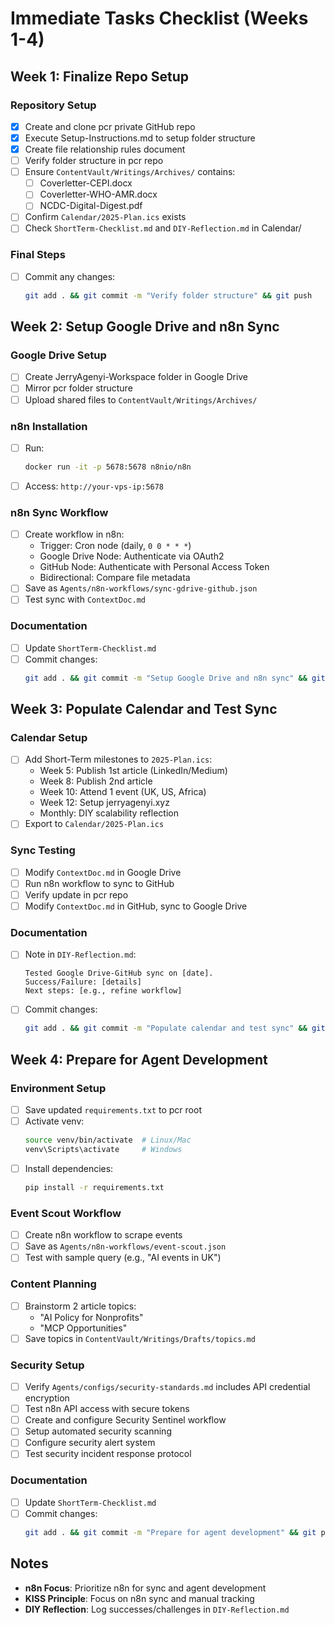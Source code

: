 # Immediate Tasks Checklist (Weeks 1-4)

## Week 1: Finalize Repo Setup

### Repository Setup
- [x] Create and clone pcr private GitHub repo
- [x] Execute Setup-Instructions.md to setup folder structure
- [x] Create file relationship rules document
- [ ] Verify folder structure in pcr repo
- [ ] Ensure `ContentVault/Writings/Archives/` contains:
  - [ ] Coverletter-CEPI.docx
  - [ ] Coverletter-WHO-AMR.docx
  - [ ] NCDC-Digital-Digest.pdf
- [ ] Confirm `Calendar/2025-Plan.ics` exists
- [ ] Check `ShortTerm-Checklist.md` and `DIY-Reflection.md` in Calendar/

### Final Steps
- [ ] Commit any changes:
  ```bash
  git add . && git commit -m "Verify folder structure" && git push
  ```

## Week 2: Setup Google Drive and n8n Sync

### Google Drive Setup
- [ ] Create JerryAgenyi-Workspace folder in Google Drive
- [ ] Mirror pcr folder structure
- [ ] Upload shared files to `ContentVault/Writings/Archives/`

### n8n Installation
- [ ] Run:
  ```bash
  docker run -it -p 5678:5678 n8nio/n8n
  ```
- [ ] Access: `http://your-vps-ip:5678`

### n8n Sync Workflow
- [ ] Create workflow in n8n:
  - Trigger: Cron node (daily, `0 0 * * *`)
  - Google Drive Node: Authenticate via OAuth2
  - GitHub Node: Authenticate with Personal Access Token
  - Bidirectional: Compare file metadata
- [ ] Save as `Agents/n8n-workflows/sync-gdrive-github.json`
- [ ] Test sync with `ContextDoc.md`

### Documentation
- [ ] Update `ShortTerm-Checklist.md`
- [ ] Commit changes:
  ```bash
  git add . && git commit -m "Setup Google Drive and n8n sync" && git push
  ```

## Week 3: Populate Calendar and Test Sync

### Calendar Setup
- [ ] Add Short-Term milestones to `2025-Plan.ics`:
  - Week 5: Publish 1st article (LinkedIn/Medium)
  - Week 8: Publish 2nd article
  - Week 10: Attend 1 event (UK, US, Africa)
  - Week 12: Setup jerryagenyi.xyz
  - Monthly: DIY scalability reflection
- [ ] Export to `Calendar/2025-Plan.ics`

### Sync Testing
- [ ] Modify `ContextDoc.md` in Google Drive
- [ ] Run n8n workflow to sync to GitHub
- [ ] Verify update in pcr repo
- [ ] Modify `ContextDoc.md` in GitHub, sync to Google Drive

### Documentation
- [ ] Note in `DIY-Reflection.md`:
  ```
  Tested Google Drive-GitHub sync on [date].
  Success/Failure: [details]
  Next steps: [e.g., refine workflow]
  ```
- [ ] Commit changes:
  ```bash
  git add . && git commit -m "Populate calendar and test sync" && git push
  ```

## Week 4: Prepare for Agent Development

### Environment Setup
- [ ] Save updated `requirements.txt` to pcr root
- [ ] Activate venv:
  ```bash
  source venv/bin/activate  # Linux/Mac
  venv\Scripts\activate     # Windows
  ```
- [ ] Install dependencies:
  ```bash
  pip install -r requirements.txt
  ```

### Event Scout Workflow
- [ ] Create n8n workflow to scrape events
- [ ] Save as `Agents/n8n-workflows/event-scout.json`
- [ ] Test with sample query (e.g., "AI events in UK")

### Content Planning
- [ ] Brainstorm 2 article topics:
  - "AI Policy for Nonprofits"
  - "MCP Opportunities"
- [ ] Save topics in `ContentVault/Writings/Drafts/topics.md`

### Security Setup
- [ ] Verify `Agents/configs/security-standards.md` includes API credential encryption
- [ ] Test n8n API access with secure tokens
- [ ] Create and configure Security Sentinel workflow
- [ ] Setup automated security scanning
- [ ] Configure security alert system
- [ ] Test security incident response protocol

### Documentation
- [ ] Update `ShortTerm-Checklist.md`
- [ ] Commit changes:
  ```bash
  git add . && git commit -m "Prepare for agent development" && git push
  ```

## Notes

- **n8n Focus**: Prioritize n8n for sync and agent development
- **KISS Principle**: Focus on n8n sync and manual tracking
- **DIY Reflection**: Log successes/challenges in `DIY-Reflection.md` 